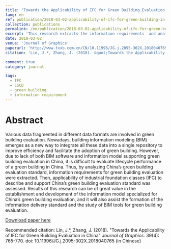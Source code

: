 ```yaml
---
title: "Towards the Applicability of IFC for Green Building Evaluation in China"
lang: en
ref: publication/2018-03-02-applicability-of-ifc-for-green-building-in-china
collection: publications
permalink: /en/publication/2018-03-02-applicability-of-ifc-for-green-building-in-china
excerpt: 'This research extracts the information requirements  and analyzes the applicability of IFC for green building evaluation in China, which is helpful for creating and updating building codes'
date: 2018-03-02
venue: 'Journal of Graphics'
paperurl: 'http://www.txxb.com.cn/CN/10.11996/JG.j.2095-302X.2018040765 '
citation: 'Lin, J.*, Zhang, J. (2018). &quot;Towards the Applicability of IFC for Green Building Evaluation in China&quot; <i>Journal of Graphics</i>. 39(4): 765-770. doi: 10.11996/JG.j.2095-302X.2018040765 (in Chinese)'

comment: true
category: journal

tags: 
  - IFC
  - CSCD
  - green building
  - information requirement
---
```



Abstract
====

Various data fragmented in different data formats are involved in green building evaluation. Nowadays, building information modeling (BIM) emerges as a new way to integrate all these data into a single repository to improve efficiency and facilitate the adoption of green building. However, due  to  lack  of  both  BIM  software  and  information  model  supporting  green  building  evaluation  in China,  it  is  difficult  to  evaluate  lifecycle  performance  of  a  green  building  in  China.  Thus,  by analyzing  China’s  green  building  evaluation  standard,  information  requirements  for  green  building evaluation were extracted. Then, applicability of industrial foundation classes (IFC) to describe and support China’s green building evaluation standard was assessed. Results of this research can be of great value in the establishment and development of the information model specialized for China’s green building evaluation, and it will also assist the formation of the information delivery standard and the study of BIM tools for green building evaluation. 

[Download paper here](http://www.txxb.com.cn/CN/10.11996/JG.j.2095-302X.2018040765)

Recommended citation: Lin, J.*, Zhang, J. (2018). &quot;Towards the Applicability of IFC for Green Building Evaluation in China&quot; <i>Journal of Graphics</i>. 39(4): 765-770. doi: 10.11996/JG.j.2095-302X.2018040765 (in Chinese)